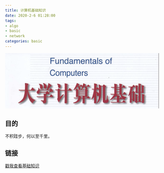```yaml
---
title: 计算机基础知识
date: 2020-2-6 01:28:00
tags: 
- algo
- basic
- network
categories: basic
---
```


![](https://raw.githubusercontent.com/stanxia/blog-pics/master/20200206013130.png)

## 目的

不积跬步，何以至千里。

## 链接

[戳我查看基础知识](https://hit-alibaba.github.io/interview/basic/network/HTTP.html)

